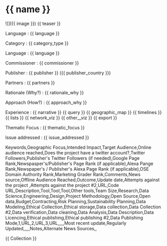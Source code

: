 # {{ name }}

![]({{ image }})
{{ teaser }}

Language
: {{ language }}

Category
: {{ category_type }}

Language
: {{ language }}

Commissioner
: {{ commissioner }}

Publisher
: {{ publisher }} ({{ publisher_country }})

Partners
: {{ partners }}

Rationale (Why?)
: {{ rationale_why }}

Approach (How?)
: {{ approach_why }}

Experience
: {{ narrative }} {{ query }} {{ geographic_map }} {{ timelines }} {{ lists }} {{ network_viz }} {{ other__viz }} {{ export }}

Thematic Focus
: {{ thematic_focus }}

Issue addressed
: {{ issue_addressed }}

Keywords,Geographic Focus,Intended Impact,Target Audience,Online audience reached,Does the project have a twitter account?,Twitter Followers,Publisher's Twitter Followers (if needed),Google Page Rank,Newspasper's/Publisher's Page Rank (if applicable),Alexa Pange Rank,Newspaper's / Publisher's Alexa Page Rank (if applicable),OSE Domain Authority Rank,Marketing Grader Rank,Comments,News source,Offline Audience Reached,Outcome,Update date,Attempts against the project ,Attempts against the project #2,URL,Code URL,Description,Tool,Tool,Tool,Other tools,Team Size,Research,Data Science,Engineering,Design,Project Methodology,Open Source,Open data,Budget,Contracting,Risk Planning,Sustainability Planning,Data Modeling,Ethical Collection,Ethical storage,Data collection,Data Collection #2,Data verification,Data cleaning,Data Analysis,Data Description,Data Licencing,Ethical publishing,Ethical publishing #2,Data Publishing Mode,1,URL,2,URL,3,URL,,,,,Most recent update,Regularly Updated,,,,,Notes,Alternate News Sources,,

{{ Collection }}